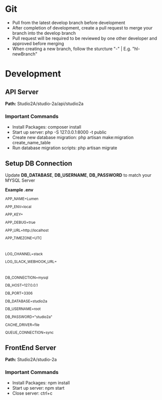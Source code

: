 # Git
- Pull from the latest develop branch before development
- After completion of development, create a pull request to merge your branch into the develop branch
- Pull request will be required to be reviewed by one other developer and approved before merging 
- When creating a new branch, follow the sturcture "<initials>-<branchName>" | E.g. "hl-newBranch"


# Development
## API Server
**Path:** Studio2A/studio-2a/api/studio2a

### Important Commands
- Install Packages: composer install
- Start up server: php -S 127.0.0.1:8000 -t public
- Create new database migration: php artisan make:migration create_name_table
- Run database migration scripts: php artisan migrate

## Setup DB Connection
Update **DB_DATABASE**, **DB_USERNAME**, **DB_PASSWORD** to match your MYSQL Server

**Example .env**

<sub>
APP_NAME=Lumen
  
APP_ENV=local

APP_KEY=

APP_DEBUG=true

APP_URL=http://localhost

APP_TIMEZONE=UTC

<br/>
  
LOG_CHANNEL=stack

LOG_SLACK_WEBHOOK_URL=
  

<br/>
  

DB_CONNECTION=mysql

DB_HOST=127.0.0.1

DB_PORT=3306

DB_DATABASE=studio2a

DB_USERNAME=root

DB_PASSWORD="studio2a"

CACHE_DRIVER=file

QUEUE_CONNECTION=sync
  
</sub>

## FrontEnd Server
**Path:** Studio2A/studio-2a

### Important Commands
- Install Packages: npm install
- Start up server: npm start
- Close server: ctrl+c
